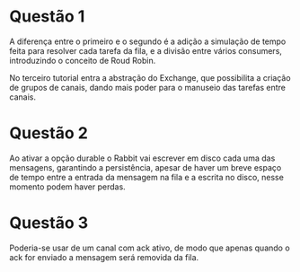# Questão 1
A diferença entre o primeiro e o segundo é a adição a simulação de tempo feita para resolver cada tarefa da fila, e a divisão entre vários consumers, introduzindo o conceito de Roud Robin.

No terceiro tutorial entra a abstração do Exchange, que possibilita a criação de grupos de canais, dando mais poder para o manuseio das tarefas entre canais.

# Questão 2
Ao ativar a opção durable o Rabbit vai escrever em disco cada uma das mensagens, garantindo a persistência, apesar de haver um breve espaço de tempo entre a entrada da mensagem na fila e a escrita no disco, nesse momento podem haver perdas.

# Questão 3
Poderia-se usar de um canal com ack ativo, de modo que apenas quando o ack for enviado a mensagem será removida da fila.